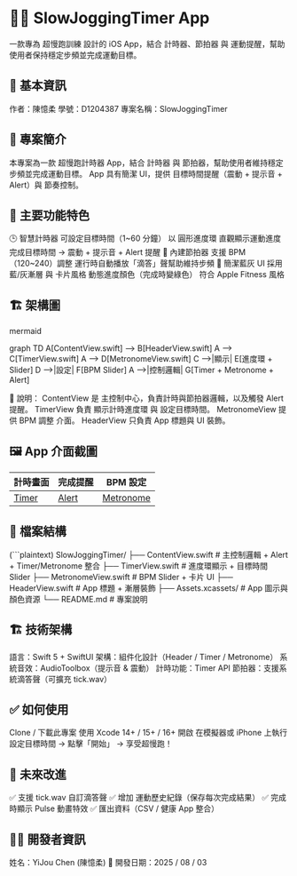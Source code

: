 # 🏃‍♂️ SlowJoggingTimer App
一款專為 超慢跑訓練 設計的 iOS App，結合 計時器、節拍器 與 運動提醒，幫助使用者保持穩定步頻並完成運動目標。

## 📌 基本資訊
作者：陳憶柔
學號：D1204387
專案名稱：SlowJoggingTimer

## 📱 專案簡介
本專案為一款 超慢跑計時器 App，結合 計時器 與 節拍器，幫助使用者維持穩定步頻並完成運動目標。
App 具有簡潔 UI，提供 目標時間提醒（震動 + 提示音 + Alert）與 節奏控制。

## 📱 主要功能特色

🕒 智慧計時器
可設定目標時間（1~60 分鐘）
以 圓形進度環 直觀顯示運動進度
完成目標時間 → 震動 + 提示音 + Alert 提醒
🎵 內建節拍器
支援 BPM（120~240）調整
運行時自動播放「滴答」聲幫助維持步頻
🎨 簡潔藍灰 UI
採用 藍/灰漸層 與 卡片風格
動態進度顏色（完成時變綠色）
符合 Apple Fitness 風格
## 🏗 架構圖
mermaid

graph TD
    A[ContentView.swift] --> B[HeaderView.swift]
    A --> C[TimerView.swift]
    A --> D[MetronomeView.swift]
    C -->|顯示| E[進度環 + Slider]
    D -->|設定| F[BPM Slider]
    A -->|控制邏輯| G[Timer + Metronome + Alert]

🔹 說明：
ContentView 是 主控制中心，負責計時與節拍器邏輯，以及觸發 Alert 提醒。
TimerView 負責 顯示計時進度環 與 設定目標時間。
MetronomeView 提供 BPM 調整 介面。
HeaderView 只負責 App 標題與 UI 裝飾。

## 🖼️ App 介面截圖

| **計時畫面** | **完成提醒** | **BPM 設定** |
|--------------|-------------|--------------|
| [Timer](Screenshots/Timer.png) | [Alert](Screenshots/Alert.png) | [Metronome](Screenshots/Metronome.png) |

## 🧩 檔案結構
(```plaintext)
SlowJoggingTimer/
├── ContentView.swift      # 主控制邏輯 + Alert + Timer/Metronome 整合
├── TimerView.swift        # 進度環顯示 + 目標時間 Slider
├── MetronomeView.swift    # BPM Slider + 卡片 UI
├── HeaderView.swift       # App 標題 + 漸層裝飾
├── Assets.xcassets/       # App 圖示與顏色資源
└── README.md              # 專案說明


## 🏗 技術架構
語言：Swift 5 + SwiftUI
架構：組件化設計（Header / Timer / Metronome）
系統音效：AudioToolbox（提示音 & 震動）
計時功能：Timer API
節拍器：支援系統滴答聲（可擴充 tick.wav）

## ✅ 如何使用
Clone / 下載此專案
使用 Xcode 14+ / 15+ / 16+ 開啟
在模擬器或 iPhone 上執行
設定目標時間 → 點擊「開始」 → 享受超慢跑！

## 🔮 未來改進
✅ 支援 tick.wav 自訂滴答聲
✅ 增加 運動歷史紀錄（保存每次完成結果）
✅ 完成時顯示 Pulse 動畫特效
✅ 匯出資料（CSV / 健康 App 整合）

## 👨‍💻 開發者資訊
姓名：YiJou Chen (陳憶柔)
📅 開發日期：2025 / 08 / 03